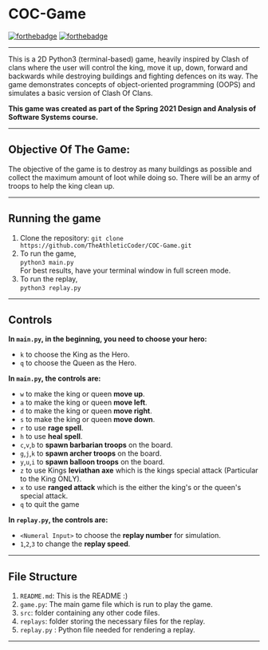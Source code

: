 # **COC-Game**
[![forthebadge](https://forthebadge.com/images/badges/made-with-python.svg)](https://forthebadge.com)
[![forthebadge](https://forthebadge.com/images/badges/contains-tasty-spaghetti-code.svg)](https://forthebadge.com)

-----

This is a 2D Python3 (terminal-based) game, heavily inspired by Clash of clans where the user will control the king, move it up, down, forward and backwards while destroying buildings and fighting defences on its way. The game demonstrates concepts of object-oriented programming (OOPS) and simulates a basic version of Clash Of Clans. 

**This game was created as part of the Spring 2021 Design and Analysis of Software Systems course.**

-----
## **Objective Of The Game:**
The objective of the game is to destroy as many buildings as possible and collect the maximum
amount of loot while doing so. There will be an army of troops to help the king clean up.

-----

## **Running the game**

1. Clone the repository: `git clone https://github.com/TheAthleticCoder/COC-Game.git`
1. To run the game, \
   `python3 main.py` \
   For best results, have your terminal window in full screen mode.
2. To run the replay, \
   `python3 replay.py` 
---
## **Controls**
**In `main.py`, in the beginning, you need to choose your hero:**
- `k` to choose the King as the Hero.
- `q` to choose the Queen as the Hero.

**In `main.py`, the controls are:**
- `w` to make the king or queen **move up**.
- `a` to make the king or queen **move left**.
- `d` to make the king or queen **move right**.
- `s` to make the king or queen **move down**.
- `r` to use **rage spell**.
- `h` to use **heal spell**.
- `c`,`v`,`b` to **spawn barbarian troops** on the board.
- `g`,`j`,`k` to **spawn archer troops** on the board.
- `y`,`u`,`i` to **spawn balloon troops** on the board.
- `z` to use Kings **leviathan axe** which is the kings special attack (Particular to the King ONLY).
- `x` to use **ranged attack** which is the either the king's or the queen's special attack. 
- `q` to quit the game

**In `replay.py`, the controls are:**
- `<Numeral Input>` to choose the **replay number** for simulation.
- `1`,`2`,`3` to change the **replay speed**.

---
## **File Structure**

1. `README.md`: This is the README :) 
2. `game.py`: The main game file which is run to play the game.
3. `src`: folder containing any other code files.
4. `replays`: folder storing the necessary files for the replay.
5. `replay.py` : Python file needed for rendering a replay.

-----

